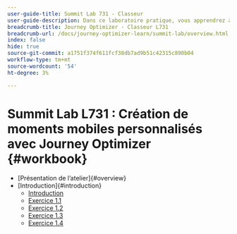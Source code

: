 ```yaml
---
user-guide-title: Summit Lab 731 - Classeur
user-guide-description: Dans ce laboratoire pratique, vous apprendrez à mettre en oeuvre une stratégie marketing multicanal qui comprend des campagnes et des parcours in-app, push, SMS et de messagerie électronique dans Adobe Journey Optimizer.
breadcrumb-title: Journey Optimizer - Classeur L731
breadcrumb-url: /docs/journey-optimizer-learn/summit-lab/overview.html
index: false
hide: true
source-git-commit: a1751f374f611fcf38db7ad9b51c42315c890b04
workflow-type: tm+mt
source-wordcount: '54'
ht-degree: 3%

---
```



# Summit Lab L731 : Création de moments mobiles personnalisés avec Journey Optimizer {#workbook}

+ [Présentation de l’atelier]{#overview}
+ [Introduction]{#introduction}
   + [Introduction](/help/l731-lab-workbook/Introduction/introduction.md)
   + [Exercice 1.1](/help/l731-lab-workbook/Introduction/exercise-1-1.md)
   + [Exercice 1.2](/help/l731-lab-workbook/Introduction/exercise-1-2.md)
   + [Exercice 1.3](/help/l731-lab-workbook/Introduction/exercise-1-3.md)
   + [Exercice 1.4](/help/l731-lab-workbook/Introduction/exercise-1-4.md)
